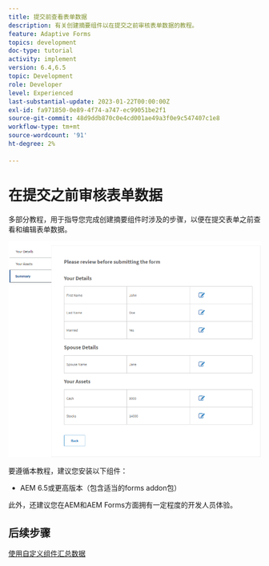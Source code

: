 ```yaml
---
title: 提交前查看表单数据
description: 有关创建摘要组件以在提交之前审核表单数据的教程。
feature: Adaptive Forms
topics: development
doc-type: tutorial
activity: implement
version: 6.4,6.5
topic: Development
role: Developer
level: Experienced
last-substantial-update: 2023-01-22T00:00:00Z
exl-id: fa971850-0e89-4f74-a747-ec99051be2f1
source-git-commit: 48d9ddb870c0e4cd001ae49a3f0e9c547407c1e8
workflow-type: tm+mt
source-wordcount: '91'
ht-degree: 2%

---
```


# 在提交之前审核表单数据

多部分教程，用于指导您完成创建摘要组件时涉及的步骤，以便在提交表单之前查看和编辑表单数据。

![review-form-data](assets/review-form-data.png)

要遵循本教程，建议您安装以下组件：

* AEM 6.5或更高版本（包含适当的forms addon包）

此外，还建议您在AEM和AEM Forms方面拥有一定程度的开发人员体验。

## 后续步骤

[使用自定义组件汇总数据](./create-component.md)